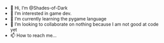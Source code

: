 - 👋 Hi, I’m @Shades-of-Dark
- 👀 I’m interested in game dev.
- 🌱 I’m currently learning the pygame language
- 💞️ I’m looking to collaborate on nothing because I am not good at code yet
- 📫 How to reach me...

<!---
Shades-of-Dark/Shades-of-Dark is a ✨ special ✨ repository because its `README.md` (this file) appears on your GitHub profile.
You can click the Preview link to take a look at your changes.
--->
